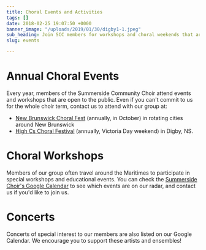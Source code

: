 ```yaml
---
title: Choral Events and Activities
tags: []
date: 2018-02-25 19:07:50 +0000
banner_image: "/uploads/2019/01/30/digby1-1.jpeg"
sub_heading: Join SCC members for workshops and choral weekends that are open to non-members.
slug: events

---
```

# Annual Choral Events

Every year, members of the Summerside Community Choir attend events and workshops that are open to the public. Even if you can't commit to us for the whole choir term, contact us to attend with our group at:

* [New Brunswick Choral Fest](https://nbcfsite.wordpress.com/choral-fest/) (annually, in October) in rotating cities around New Brunswick
* [High Cs Choral Festival](https://www.highcs.org) (annually, Victoria Day weekend) in Digby, NS.

# Choral Workshops

Members of our group often travel around the Maritimes to participate in special workshops and educational events. You can check the [Summerside Choir's Google Calendar](https://summersidechoir.ca/calendar.html) to see which events are on our radar, and contact us if you'd like to join us.

# Concerts

Concerts of special interest to our members are also listed on our Google Calendar. We encourage you to support these artists and ensembles!